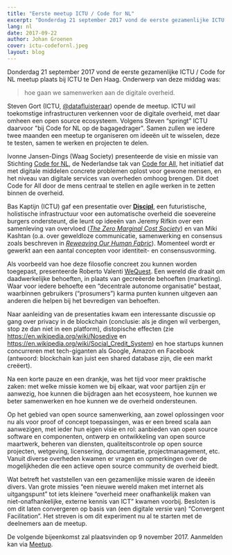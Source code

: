```yaml
---
title: "Eerste meetup ICTU / Code for NL"
excerpt: "Donderdag 21 september 2017 vond de eerste gezamenlijke ICTU / Code for NL meetup plaats bij ICTU te Den Haag"
lang: nl
date: 2017-09-22
author: Johan Groenen
cover: ictu-codefornl.jpeg
layout: blog
---
```


Donderdag 21 september 2017 vond de eerste gezamenlijke ICTU / Code for NL meetup plaats bij ICTU te Den Haag. Onderwerp van deze middag was:

> hoe gaan we samenwerken aan de digitale overheid.

Steven Gort (ICTU, [@datafluisteraar](https://twitter.com/datafluisteraar)) opende de meetup. ICTU wil toekomstige infrastructuren verkennen voor de digitale overheid, met daar omheen een open source ecosysteem. Volgens Steven “springt” ICTU daarvoor "bij Code for NL op de bagagedrager". Samen zullen we iedere twee maanden een meetup te organiseren om ideeën uit te wisselen, deze te testen, samen te werken en projecten te delen.

Ivonne Jansen-Dings (Waag Society) presenteerde de visie en missie van Stichting [Code for NL](http://codefor.nl/), de Nederlandse tak van [Code for All](http://codeforall.org/), het initiatief dat met digitale middelen concrete problemen oplost voor gewone mensen, en het niveau van digitale services van overheden omhoog brengen. Dit doet Code for All door de mens centraal te stellen en agile werken in te zetten binnen de overheid.

Bas Kaptijn (ICTU) gaf een presentatie over [__Discipl__](https://www.ictu.nl/discipl-technologie-voor-een-samenleving-van-de-toekomst), een futuristische, holistische infrastructuur voor een automatische overheid die soevereine burgers ondersteunt, die leunt op ideeën van Jeremy Rifkin over een samenleving van overvloed ([_The Zero Marginal Cost Society_](http://www.huffingtonpost.com/jeremy-rifkin/collaborative-commons-zero-marginal-cost-society_b_5064767.html)) en van Miki Kashtan (o.a. over geweldloze communicatie, samenwerking en consensus zoals beschreven in [_Reweaving Our Human Fabric_](http://thefearlessheart.org/store/reweaving-our-human-fabric/)). Momenteel wordt er gewerkt aan een aantal concepten voor identiteit- en consensusvorming.

Als voorbeeld van hoe deze filosofie concreet zou kunnen worden toegepast, presenteerde Roberto Valenti [WeQuest](http://wequest.it/). Een wereld die draait om daadwerkelijke behoeften, in plaats van gecreëerde behoeften (marketing). Waar voor iedere behoefte een “decentrale autonome organisatie” bestaat, waarbinnen gebruikers (“prosumers”) karma punten kunnen uitgeven aan anderen die helpen bij het bevredigen van behoeften.

Naar aanleiding van de presentaties kwam een interessante discussie op gang over privacy in de blockchain (conclusie: als je dingen wil verbergen, stop ze dan niet in een platform), distopische effecten (zie https://en.wikipedia.org/wiki/Nosedive en https://en.wikipedia.org/wiki/Social_Credit_System) en hoe startups kunnen concurreren met tech-giganten als Google, Amazon en Facebook (antwoord: blockchain kan juist een shared database zijn, die een markt creëert).

Na een korte pauze en een drankje, was het tijd voor meer praktische zaken: met welke missie komen we bij elkaar, wat voor partijen zijn er aanwezig, hoe kunnen die bijdragen aan het ecosysteem, hoe kunnen we beter samenwerken en hoe kunnen we de overheid ondersteunen.

Op het gebied van open source samenwerking, aan zowel oplossingen voor nu als voor proof of concept toepassingen, was er een breed scala aan aanwezigen, met ieder hun eigen visie en rol: aanbieden van open source software en componenten, ontwerp en ontwikkeling van open source maartwerk, beheren van diensten, qualiteitscontrole op open source projecten, wetgeving, licensering, documentatie, projectmanagement, etc. Vanuit diverse overheden kwamen er vragen en opmerkingen over de mogelijkheden die een actieve open source community de overheid biedt.

Wat betreft het vaststellen van een gezamenlijke missie waren de ideeën divers. Van grote missies “een nieuwe wereld maken met internet als uitgangspunt” tot iets kleinere “overheid meer onafhankelijk maken van niet-onafhankelijke, externe kennis van ICT” kwamen voorbij. Besloten is om dit laten convergeren op basis van (een digitale versie van) “Convergent Facilitation”. Het streven is om dit experiment nu al te starten met de deelnemers aan de meetup.

De volgende bijeenkomst zal plaatsvinden op 9 november 2017. Aanmelden kan via [Meetup](https://www.meetup.com/Code-For-NL/events/243572950/).

